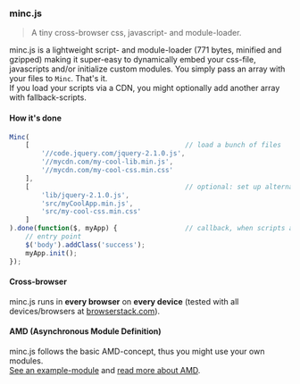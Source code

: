 ### minc.js

> A tiny cross-browser css, javascript- and module-loader.

minc.js is a lightweight script- and module-loader (771 bytes, minified and gzipped) making it super-easy to dynamically embed your css-file, javascripts and/or initialize custom modules.
You simply pass an array with your files to `Minc`. That's it.<br>
If you load your scripts via a CDN, you might optionally add another array with fallback-scripts.<br>
 
#### How it's done
 
```javascript
Minc(
	[										// load a bunch of files
		'//code.jquery.com/jquery-2.1.0.js',
		'//mycdn.com/my-cool-lib.min.js',
		'//mycdn.com/my-cool-css.min.css'
	],
	[										// optional: set up alternatives, if the CDN is down...
		'lib/jquery-2.1.0.js',
		'src/myCoolApp.min.js',
		'src/my-cool-css.min.css'
	]
).done(function($, myApp) {					// callback, when scripts are being loaded
	// entry point
	$('body').addClass('success');
	myApp.init();
});
```

#### Cross-browser

minc.js runs in **every browser** on **every device** (tested with all devices/browsers at [browserstack.com](http://www.browserstack.com/screenshots)).

#### AMD (Asynchronous Module Definition)

minc.js follows the basic AMD-concept, thus you might use your own modules.<br>
[See an example-module](https://github.com/misantronic/minc/blob/master/examples/lib/test-lib.js) and [read more about AMD](http://addyosmani.com/writing-modular-js/).